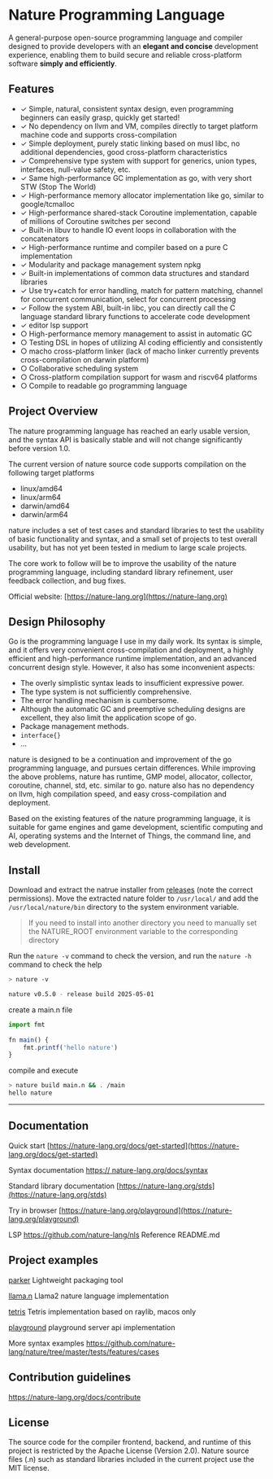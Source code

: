 # Nature Programming Language  
  
A general-purpose open-source programming language and compiler designed to provide developers with an **elegant and concise** development experience, enabling them to build secure and reliable cross-platform software **simply and efficiently**.  

## Features

- ✓ Simple, natural, consistent syntax design, even programming beginners can easily grasp, quickly get started!
- ✓ No dependency on llvm and VM, compiles directly to target platform machine code and supports cross-compilation
- ✓ Simple deployment, purely static linking based on musl libc, no additional dependencies, good cross-platform characteristics
- ✓ Comprehensive type system with support for generics, union types, interfaces, null-value safety, etc.
- ✓ Same high-performance GC implementation as go, with very short STW (Stop The World)
- ✓ High-performance memory allocator implementation like go, similar to google/tcmalloc
- ✓ High-performance shared-stack Coroutine implementation, capable of millions of Coroutine switches per second
- ✓ Built-in libuv to handle IO event loops in collaboration with the concatenators
- ✓ High-performance runtime and compiler based on a pure C implementation
- ✓ Modularity and package management system npkg
- ✓ Built-in implementations of common data structures and standard libraries
- ✓ Use try+catch for error handling, match for pattern matching, channel for concurrent communication, select for concurrent processing
- ✓ Follow the system ABI, built-in libc, you can directly call the C language standard library functions to accelerate code development
- ✓ editor lsp support
- ○ High-performance memory management to assist in automatic GC
- ○ Testing DSL in hopes of utilizing AI coding efficiently and consistently
- ○ macho cross-platform linker (lack of macho linker currently prevents cross-compilation on darwin platform)
- ○ Collaborative scheduling system
- ○ Cross-platform compilation support for wasm and riscv64 platforms
- ○ Compile to readable go programming language
  
## Project Overview

The nature programming language has reached an early usable version, and the syntax API is basically stable and will not change significantly before version 1.0.

The current version of nature source code supports compilation on the following target platforms
- linux/amd64
- linux/arm64
- darwin/amd64
- darwin/arm64

nature includes a set of test cases and standard libraries to test the usability of basic functionality and syntax, and a small set of projects to test overall usability, but has not yet been tested in medium to large scale projects.

The core work to follow will be to improve the usability of the nature programming language, including standard library refinement, user feedback collection, and bug fixes.
  
Official website: [https://nature-lang.org](https://nature-lang.org)  


## Design Philosophy

Go is the programming language I use in my daily work. Its syntax is simple, and it offers very convenient cross-compilation and deployment, a highly efficient and high-performance runtime implementation, and an advanced concurrent design style. However, it also has some inconvenient aspects:

- The overly simplistic syntax leads to insufficient expressive power.
- The type system is not sufficiently comprehensive.
- The error handling mechanism is cumbersome.
- Although the automatic GC and preemptive scheduling designs are excellent, they also limit the application scope of go.
- Package management methods.
- `interface{}`
- ...

nature is designed to be a continuation and improvement of the go programming language, and pursues certain differences. While improving the above problems, nature has runtime, GMP model, allocator, collector, coroutine, channel, std, etc. similar to go. nature also has no dependency on llvm, high compilation speed, and easy cross-compilation and deployment.

Based on the existing features of the nature programming language, it is suitable for game engines and game development, scientific computing and AI, operating systems and the Internet of Things, the command line, and web development.


## Install  
  
Download and extract the natrue installer from [releases](https://github.com/nature-lang/nature/releases) (note the correct permissions). Move the extracted nature folder to `/usr/local/` and add the `/usr/local/nature/bin` directory to the system environment variable.  
  
> If you need to install into another directory you need to manually set the NATURE_ROOT environment variable to the corresponding directory  
  
Run the `nature -v` command to check the version, and run the `nature -h` command to check the help  
  
```sh 
> nature -v

nature v0.5.0 - release build 2025-05-01 
```   

create a main.n file  
  
```js
import fmt   
    
fn main() {   
    fmt.printf('hello nature')
}   
```   

compile and execute  
  
```sh
> nature build main.n && . /main   
hello nature 
```   
  
---   
  
## Documentation  
  
Quick start [https://nature-lang.org/docs/get-started](https://nature-lang.org/docs/get-started)  
  
Syntax documentation [https:// nature-lang.org/docs/syntax](https://nature-lang.org/docs/syntax)  
  
Standard library documentation [https://nature-lang.org/stds](https://nature-lang.org/stds)  
  
Try in browser [https://nature-lang.org/playground](https://nature-lang.org/playground)  
  
LSP https://github.com/nature-lang/nls Reference README.md  
  
## Project examples  
  
[parker](https://github.com/weiwenhao/parker) Lightweight packaging tool  

[llama.n](https://github.com/weiwenhao/llama.n) Llama2 nature language implementation  

[tetris](https://github.com/weiwenhao/tetris) Tetris implementation based on raylib, macos only  

[playground](https://github.com/weiwenhao/playground) playground server api implementation  
  
More syntax examples https://github.com/nature-lang/nature/tree/master/tests/features/cases  
  
## Contribution guidelines  
  
https://nature-lang.org/docs/contribute  
  
## License  
  
The source code for the compiler frontend, backend, and runtime of this project is restricted by the Apache License (Version 2.0). Nature source files (.n) such as standard libraries included in the current project use the MIT license.
